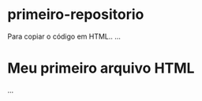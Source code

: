 # primeiro-repositorio

Para copiar o código em HTML..
...
<html>
  <h1>Meu primeiro arquivo HTML</h1>
</html>
...

